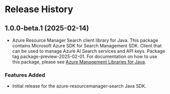 # Release History

## 1.0.0-beta.1 (2025-02-14)

- Azure Resource Manager Search client library for Java. This package contains Microsoft Azure SDK for Search Management SDK. Client that can be used to manage Azure AI Search services and API keys. Package tag package-preview-2025-02-01. For documentation on how to use this package, please see [Azure Management Libraries for Java](https://aka.ms/azsdk/java/mgmt).
### Features Added

- Initial release for the azure-resourcemanager-search Java SDK.
